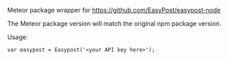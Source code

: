 Meteor package wrapper for https://github.com/EasyPost/easypost-node

The Meteor package version will match the original npm package version.

Usage:

```
var easypost = Easypost('<your API key here>');
```
